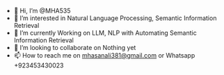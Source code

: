 - 👋 Hi, I’m @MHA535
- 👀 I’m interested in Natural Language Processing, Semantic Information Retrieval 
- 🌱 I’m currently Working on LLM, NLP with Automating Semantic Information Retrieval
- 💞️ I’m looking to collaborate on Nothing yet
- 📫 How to reach me on mhasanali381@gmail.com or Whatsapp +923453430023

<!---
MHA535/MHA535 is a ✨ special ✨ repository because its `README.md` (this file) appears on your GitHub profile.
You can click the Preview link to take a look at your changes.
--->
